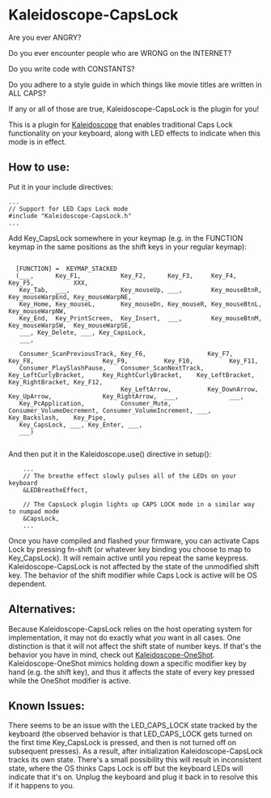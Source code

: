# Kaleidoscope-CapsLock

Are you ever ANGRY?

Do you ever encounter people who are WRONG on the INTERNET?

Do you write code with CONSTANTS?

Do you adhere to a style guide in which things like movie titles are written in ALL CAPS?

If any or all of those are true, Kaleidoscope-CapsLock is the plugin for you!

This is a plugin for [Kaleidoscope](https://github.com/keyboardio/Kaleidoscope) that 
enables traditional Caps Lock functionality on your keyboard, along with LED effects to
indicate when this mode is in effect.

## How to use:

Put it in your include directives:

```
...
// Support for LED Caps Lock mode
#include "Kaleidoscope-CapsLock.h"
...
```

Add Key_CapsLock somewhere in your keymap (e.g. in the FUNCTION keymap in the same
positions as the shift keys in your regular keymap):

```

  [FUNCTION] =  KEYMAP_STACKED
  (___,      Key_F1,           Key_F2,      Key_F3,     Key_F4,        Key_F5,           XXX,
   Key_Tab,  ___,              Key_mouseUp, ___,        Key_mouseBtnR, Key_mouseWarpEnd, Key_mouseWarpNE,
   Key_Home, Key_mouseL,       Key_mouseDn, Key_mouseR, Key_mouseBtnL, Key_mouseWarpNW,
   Key_End,  Key_PrintScreen,  Key_Insert,  ___,        Key_mouseBtnM, Key_mouseWarpSW,  Key_mouseWarpSE,
   ___, Key_Delete, ___, Key_CapsLock,
   ___,

   Consumer_ScanPreviousTrack, Key_F6,                 Key_F7,                   Key_F8,                   Key_F9,          Key_F10,          Key_F11,
   Consumer_PlaySlashPause,    Consumer_ScanNextTrack, Key_LeftCurlyBracket,     Key_RightCurlyBracket,    Key_LeftBracket, Key_RightBracket, Key_F12,
                               Key_LeftArrow,          Key_DownArrow,            Key_UpArrow,              Key_RightArrow,  ___,              ___,
   Key_PcApplication,          Consumer_Mute,          Consumer_VolumeDecrement, Consumer_VolumeIncrement, ___,             Key_Backslash,    Key_Pipe,
   Key_CapsLock, ___, Key_Enter, ___,
   ___)


```

And then put it in the Kaleidoscope.use() directive in setup():

```
    ...
    // The breathe effect slowly pulses all of the LEDs on your keyboard
    &LEDBreatheEffect,

    // The CapsLock plugin lights up CAPS LOCK mode in a similar way to numpad mode
    &CapsLock,
    ...
```

Once you have compiled and flashed your firmware, you can activate Caps Lock by pressing
fn-shift (or whatever key binding you choose to map to Key_CapsLock). It will remain
active until you repeat the same keypress. Kaleidoscope-CapsLock is not affected by the
state of the unmodified shift key. The behavior of the shift modifier while Caps Lock is
active will be OS dependent.

## Alternatives:

Because Kaleidoscope-CapsLock relies on the host operating system for implementation,
it may not do exactly what *you* want in all cases. One distinction is that it will not
affect the shift state of number keys. If that's the behavior you have in mind, check
out [Kaleidoscope-OneShot](https://github.com/keyboardio/Kaleidoscope-OneShot).
Kaleidoscope-OneShot mimics holding down a specific modifier key by hand (e.g. the shift
key), and thus it affects the state of every key pressed while the OneShot modifier is
active.

## Known Issues:

There seems to be an issue with the LED_CAPS_LOCK state tracked by the keyboard (the
observed behavior is that LED_CAPS_LOCK gets turned on the first time Key_CapsLock is
pressed, and then is not turned off on subsequent presses). As a result, after 
initialization Kaleidoscope-CapsLock tracks its own state. There's a small possibility
this will result in inconsistent state, where the OS thinks Caps Lock is off but the
keyboard LEDs will indicate that it's on. Unplug the keyboard and plug it back in to
resolve this if it happens to you.